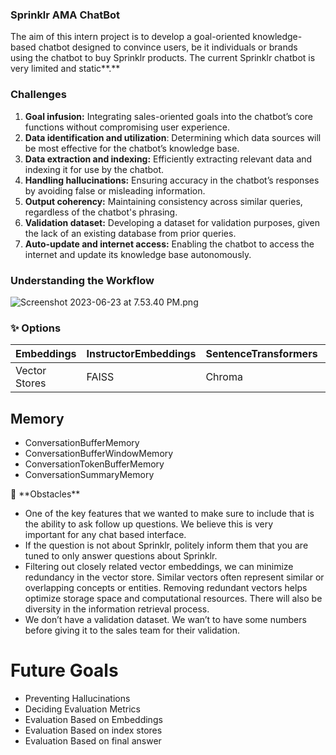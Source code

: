 ### Sprinklr AMA ChatBot

The aim of this intern project is to develop a goal-oriented knowledge-based chatbot designed to convince users, be it individuals or brands using the chatbot to buy Sprinklr products. The current Sprinklr chatbot is very limited and static**.**

### Challenges

1. **Goal infusion:** Integrating sales-oriented goals into the chatbot’s core functions without compromising user experience.
2. **Data identification and utilization**: Determining which data sources will be most effective for the chatbot’s knowledge base.
3. **Data extraction and indexing:** Efficiently extracting relevant data and indexing it for use by the chatbot.
4. **Handling hallucinations:** Ensuring accuracy in the chatbot’s responses by avoiding false or misleading information.
5. **Output coherency:** Maintaining consistency across similar queries, regardless of the chatbot's phrasing.
6. **Validation dataset:** Developing a dataset for validation purposes, given the lack of an existing database from prior queries.
7. **Auto-update and internet access:** Enabling the chatbot to access the internet and update its knowledge base autonomously.

### Understanding the Workflow

![Screenshot 2023-06-23 at 7.53.40 PM.png](https://s3-us-west-2.amazonaws.com/secure.notion-static.com/32907e37-97f9-410e-b585-36e96cfede3b/Screenshot_2023-06-23_at_7.53.40_PM.png)

### ✨ Options

| Embeddings | InstructorEmbeddings | SentenceTransformers | OpenAI |
| --- | --- | --- | --- |
| Vector Stores | FAISS | Chroma |  |

## Memory

- ConversationBufferMemory
- ConversationBufferWindowMemory
- ConversationTokenBufferMemory
- ConversationSummaryMemory

<aside>
📌 **Obstacles**

- One of the key features that we wanted to make sure to include that  is the ability to ask follow up questions. We believe this is very important for any chat based interface.
- If the question is not about Sprinklr, politely inform them that you are tuned to only answer questions about Sprinklr.
- Filtering out closely related vector embeddings, we can minimize redundancy in the vector store. Similar vectors often represent similar or overlapping concepts or entities. Removing redundant vectors helps optimize storage space and computational resources. There will also be diversity in the information retrieval process.
- We don’t have a validation dataset. We wan’t to have some numbers before giving it to the sales team for their validation.
</aside>

# Future Goals

- Preventing Hallucinations
- Deciding Evaluation Metrics
- Evaluation Based on Embeddings
- Evaluation Based on index stores
- Evaluation Based on final answer
